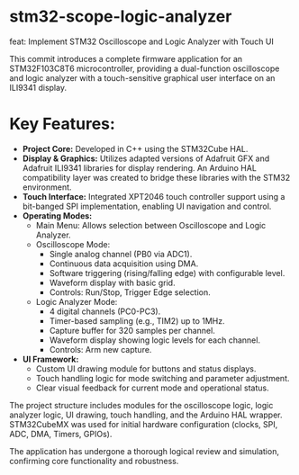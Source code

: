 # stm32-scope-logic-analyzer

feat: Implement STM32 Oscilloscope and Logic Analyzer with Touch UI

This commit introduces a complete firmware application for an STM32F103C8T6
microcontroller, providing a dual-function oscilloscope and logic analyzer
with a touch-sensitive graphical user interface on an ILI9341 display.

# Key Features:
-   **Project Core:** Developed in C++ using the STM32Cube HAL.
-   **Display & Graphics:** Utilizes adapted versions of Adafruit GFX and
    Adafruit ILI9341 libraries for display rendering. An Arduino HAL
    compatibility layer was created to bridge these libraries with the
    STM32 environment.
-   **Touch Interface:** Integrated XPT2046 touch controller support using a
    bit-banged SPI implementation, enabling UI navigation and control.
-   **Operating Modes:**
    -   Main Menu: Allows selection between Oscilloscope and Logic Analyzer.
    -   Oscilloscope Mode:
        -   Single analog channel (PB0 via ADC1).
        -   Continuous data acquisition using DMA.
        -   Software triggering (rising/falling edge) with configurable level.
        -   Waveform display with basic grid.
        -   Controls: Run/Stop, Trigger Edge selection.
    -   Logic Analyzer Mode:
        -   4 digital channels (PC0-PC3).
        *   Timer-based sampling (e.g., TIM2) up to 1MHz.
        -   Capture buffer for 320 samples per channel.
        -   Waveform display showing logic levels for each channel.
        -   Controls: Arm new capture.
-   **UI Framework:**
    -   Custom UI drawing module for buttons and status displays.
    -   Touch handling logic for mode switching and parameter adjustment.
    -   Clear visual feedback for current mode and operational status.

The project structure includes modules for the oscilloscope logic, logic
analyzer logic, UI drawing, touch handling, and the Arduino HAL wrapper.
STM32CubeMX was used for initial hardware configuration (clocks, SPI, ADC,
DMA, Timers, GPIOs).

The application has undergone a thorough logical review and simulation, confirming core functionality and robustness.
